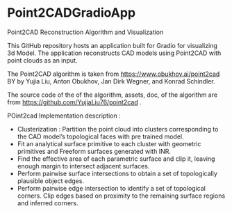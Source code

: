 # Point2CADGradioApp
Point2CAD Reconstruction Algorithm and Visualization

This GitHub repository hosts an application built for Gradio for visualizing 3d Model. The application reconstructs CAD models using Point2CAD with point clouds as an input. 

The Point2CAD algorithm is taken from https://www.obukhov.ai/point2cad BY by Yujia Liu, Anton Obukhov, Jan Dirk Wegner, and Konrad Schindler. 

The source code of the of the algorithm, assets, doc,  of the algorithm are from https://github.com/YujiaLiu76/point2cad .

POint2cad Implementation description : 
- Clusterization : Partition the point cloud into clusters corresponding to
the CAD model’s topological faces with pre trained model.
- Fit an analytical surface primitive to each cluster with geometric primitives and Freeform surfaces generated with INR.
- Find the effective area of each parametric surface and clip it, leaving enough margin to intersect adjacent surfaces.
- Perform pairwise surface intersections to obtain a set of topologically plausible object edges.
- Perform pairwise edge intersection to identify a set of topological corners. Clip edges based on proximity to the remaining surface regions and inferred corners.
